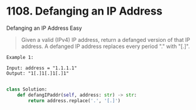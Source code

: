 # 1108. Defanging an IP Address

Defanging an IP Address
Easy

>Given a valid (IPv4) IP address, return a defanged version of that IP address.
>A defanged IP address replaces every period "." with "[.]".


    Example 1:

    Input: address = "1.1.1.1"
    Output: "1[.]1[.]1[.]1"


```python

class Solution:
    def defangIPaddr(self, address: str) -> str:
        return address.replace('.', '[.]')

```


